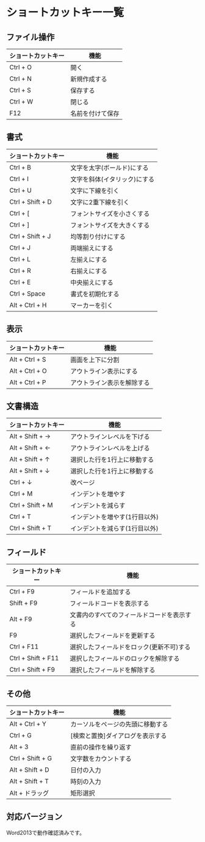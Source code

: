 # ショートカットキー一覧

## ファイル操作

| ショートカットキー | 機能 |
| - | - |
| Ctrl + O | 開く |
| Ctrl + N | 新規作成する |
| Ctrl + S | 保存する |
| Ctrl + W | 閉じる |
| F12 | 名前を付けて保存 |

## 書式

| ショートカットキー | 機能 |
| - | - |
| Ctrl + B | 文字を太字(ボールド)にする |
| Ctrl + I | 文字を斜体(イタリック)にする |
| Ctrl + U | 文字に下線を引く |
| Ctrl + Shift + D | 文字に2重下線を引く |
| Ctrl + \[ | フォントサイズを小さくする |
| Ctrl + \] | フォントサイズを大きくする |
| Ctrl + Shift + J | 均等割り付けにする |
| Ctrl + J | 両端揃えにする |
| Ctrl + L | 左揃えにする |
| Ctrl + R | 右揃えにする |
| Ctrl + E | 中央揃えにする |
| Ctrl + Space | 書式を初期化する |
| Alt + Ctrl + H | マーカーを引く |

## 表示

| ショートカットキー | 機能 |
| - | - |
| Alt + Ctrl + S | 画面を上下に分割 |
| Alt + Ctrl + O | アウトライン表示にする |
| Alt + Ctrl + P | アウトライン表示を解除する |

## 文書構造

| ショートカットキー | 機能 |
| - | - |
| Alt + Shift + → | アウトラインレベルを下げる |
| Alt + Shift + ← | アウトラインレベルを上げる |
| Alt + Shift + ↑ | 選択した行を1行上に移動する |
| Alt + Shift + ↓ | 選択した行を1行上に移動する |
| Ctrl + ↓ | 改ページ |
| Ctrl + M | インデントを増やす |
| Ctrl + Shift + M | インデントを減らす |
| Ctrl + T | インデントを増やす(1行目以外) |
| Ctrl + Shift + T | インデントを減らす(1行目以外) |

## フィールド
| ショートカットキー | 機能 |
| - | - |
| Ctrl + F9 | フィールドを追加する |
| Shift + F9 | フィールドコードを表示する |
| Alt + F9 | 文書内のすべてのフィールドコードを表示する |
| F9 | 選択したフィールドを更新する |
| Ctrl + F11 | 選択したフィールドをロック(更新不可)する |
| Ctrl + Shift + F11 | 選択したフィールドのロックを解除する |
| Ctrl + Shift + F9 | 選択したフィールドを解除する |

## その他

| ショートカットキー | 機能 |
| - | - |
| Alt + Ctrl + Y | カーソルをページの先頭に移動する |
| Ctrl + G | \[検索と置換\]ダイアログを表示する |
| Alt + 3 | 直前の操作を繰り返す |
| Ctrl + Shift + G | 文字数をカウントする |
| Alt + Shift + D | 日付の入力 |
| Alt + Shift + T | 時刻の入力 |
| Alt + ドラッグ | 矩形選択 |

## 対応バージョン
Word2013で動作確認済みです。
